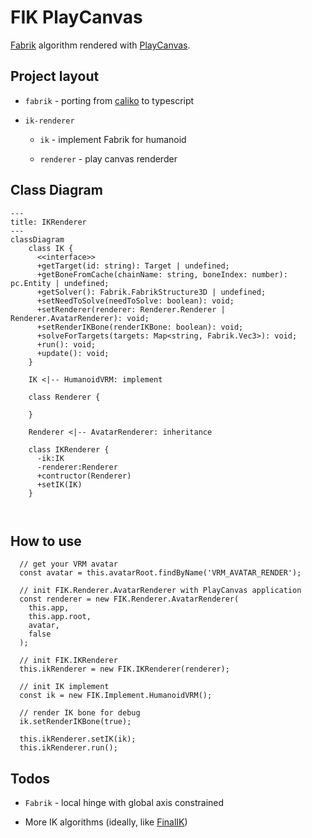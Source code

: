# FIK PlayCanvas

[Fabrik](http://www.andreasaristidou.com/FABRIK.html) algorithm rendered with [PlayCanvas](https://playcanvas.com/).

## Project layout

- `fabrik` - porting from [caliko](https://github.com/FedUni/caliko) to typescript

- `ik-renderer`

  - `ik` - implement Fabrik for humanoid

  - `renderer` - play canvas renderder

## Class Diagram

```mermaid
---
title: IKRenderer
---
classDiagram
    class IK {
      <<interface>>
      +getTarget(id: string): Target | undefined;
      +getBoneFromCache(chainName: string, boneIndex: number): pc.Entity | undefined;
      +getSolver(): Fabrik.FabrikStructure3D | undefined;
      +setNeedToSolve(needToSolve: boolean): void;
      +setRenderer(renderer: Renderer.Renderer | Renderer.AvatarRenderer): void;
      +setRenderIKBone(renderIKBone: boolean): void;
      +solveForTargets(targets: Map<string, Fabrik.Vec3>): void;
      +run(): void;
      +update(): void;
    }

    IK <|-- HumanoidVRM: implement

    class Renderer {

    }

    Renderer <|-- AvatarRenderer: inheritance

    class IKRenderer {
      -ik:IK
      -renderer:Renderer
      +contructor(Renderer)
      +setIK(IK)
    }



```

## How to use

```
  // get your VRM avatar
  const avatar = this.avatarRoot.findByName('VRM_AVATAR_RENDER');

  // init FIK.Renderer.AvatarRenderer with PlayCanvas application
  const renderer = new FIK.Renderer.AvatarRenderer(
    this.app,
    this.app.root,
    avatar,
    false
  );

  // init FIK.IKRenderer
  this.ikRenderer = new FIK.IKRenderer(renderer);

  // init IK implement
  const ik = new FIK.Implement.HumanoidVRM();

  // render IK bone for debug
  ik.setRenderIKBone(true);

  this.ikRenderer.setIK(ik);
  this.ikRenderer.run();
```

## Todos

- `Fabrik` - local hinge with global axis constrained

- More IK algorithms (ideally, like [FinalIK](http://www.root-motion.com/finalikdox/html/index.html))
